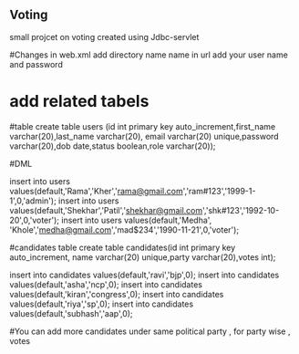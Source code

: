 ## Voting
small projcet on voting created using Jdbc-servlet

#Changes in web.xml
add directory name name in url 
add your user name and password 

# add related tabels 
#table
create table users (id int primary key auto_increment,first_name varchar(20),last_name varchar(20),
email varchar(20) unique,password varchar(20),dob date,status boolean,role varchar(20));

#DML

insert into users values(default,'Rama','Kher','rama@gmail.com','ram#123','1999-1-1',0,'admin');
insert into users values(default,'Shekhar','Patil','shekhar@gmail.com','shk#123','1992-10-20',0,'voter');
insert into users values(default,'Medha', 'Khole','medha@gmail.com','mad$234','1990-11-21',0,'voter');

#candidates table 
create table candidates(id int primary key auto_increment,
name varchar(20) unique,party varchar(20),votes int);

insert into candidates values(default,'ravi','bjp',0);
insert into candidates values(default,'asha','ncp',0);
insert into candidates values(default,'kiran','congress',0);
insert into candidates values(default,'riya','sp',0);
insert into candidates values(default,'subhash','aap',0);

#You can add more candidates under same political party , for party wise , votes 
